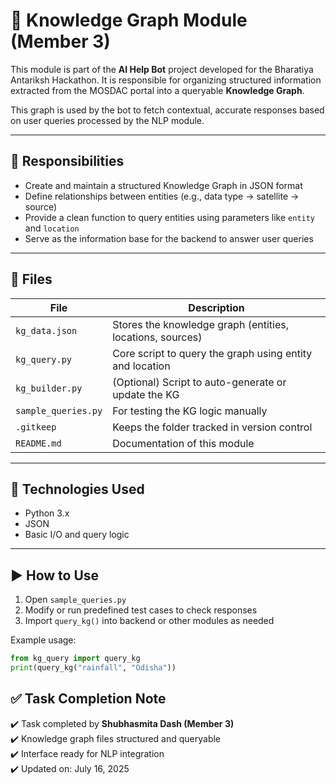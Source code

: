 # 🧠 Knowledge Graph Module (Member 3)

This module is part of the **AI Help Bot** project developed for the Bharatiya Antariksh Hackathon. It is responsible for organizing structured information extracted from the MOSDAC portal into a queryable **Knowledge Graph**.

This graph is used by the bot to fetch contextual, accurate responses based on user queries processed by the NLP module.

---

## 🔧 Responsibilities

- Create and maintain a structured Knowledge Graph in JSON format
- Define relationships between entities (e.g., data type → satellite → source)
- Provide a clean function to query entities using parameters like `entity` and `location`
- Serve as the information base for the backend to answer user queries

---

## 📁 Files

| File                | Description                                               |
| ------------------- | --------------------------------------------------------- |
| `kg_data.json`      | Stores the knowledge graph (entities, locations, sources) |
| `kg_query.py`       | Core script to query the graph using entity and location  |
| `kg_builder.py`     | (Optional) Script to auto-generate or update the KG       |
| `sample_queries.py` | For testing the KG logic manually                         |
| `.gitkeep`          | Keeps the folder tracked in version control               |
| `README.md`         | Documentation of this module                              |

---

## 🧠 Technologies Used

- Python 3.x
- JSON
- Basic I/O and query logic

---

## ▶️ How to Use

1. Open `sample_queries.py`
2. Modify or run predefined test cases to check responses
3. Import `query_kg()` into backend or other modules as needed

Example usage:

```python
from kg_query import query_kg
print(query_kg("rainfall", "Odisha"))
```

## ✅ Task Completion Note

✔️ Task completed by **Shubhasmita Dash (Member 3)**  
✔️ Knowledge graph files structured and queryable  
✔️ Interface ready for NLP integration  
✔️ Updated on: July 16, 2025
